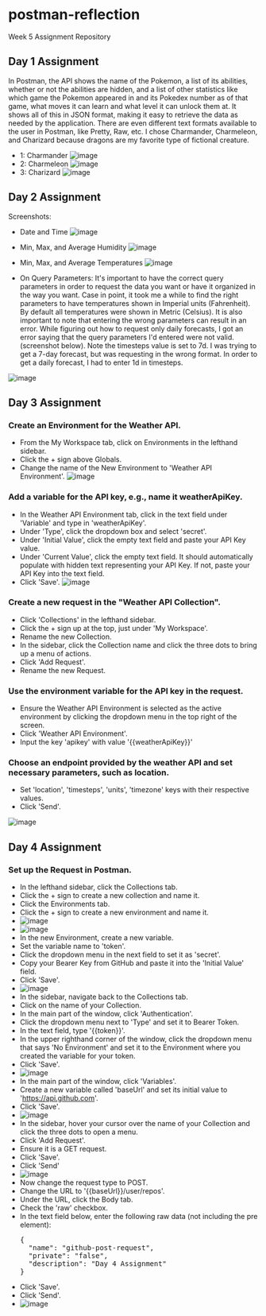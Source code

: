 # postman-reflection
Week 5 Assignment Repository

## Day 1 Assignment
In Postman, the API shows the name of the Pokemon, a list of its abilities, whether or not the abilities are hidden, and a list of other statistics like which game the Pokemon appeared in and its Pokedex number as of that game, what moves it can learn and what level it can unlock them at. It shows all of this in JSON format, making it easy to retrieve the data as needed by the application. There are even different text formats available to the user in Postman, like Pretty, Raw, etc. I chose Charmander, Charmeleon, and Charizard because dragons are my favorite type of fictional creature.
- 1: Charmander ![image](https://github.com/rja87sd/postman-reflection/assets/145504216/b0245f87-83e6-43b4-8bd5-3cd958fe097b)
- 2: Charmeleon ![image](https://github.com/rja87sd/postman-reflection/assets/145504216/b3c23584-d331-4c2d-8c83-3689e26da249)
- 3: Charizard ![image](https://github.com/rja87sd/postman-reflection/assets/145504216/c473d1eb-8614-43e9-b2a1-cf686ce916dd)


## Day 2 Assignment
Screenshots:
- Date and Time
  ![image](https://github.com/rja87sd/postman-reflection/assets/145504216/a9822e53-3fa4-452a-a027-f858e799a877)
- Min, Max, and Average Humidity
  ![image](https://github.com/rja87sd/postman-reflection/assets/145504216/0e3cf60f-1b95-4354-96a8-1ff87c16b71d)
- Min, Max, and Average Temperatures
  ![image](https://github.com/rja87sd/postman-reflection/assets/145504216/666adb70-525b-4710-b7d8-dd8b1bbf6534)

- On Query Parameters:
  It's important to have the correct query parameters in order to request the data you want or have it organized in the way you want. Case in point, it took me a while to find the right parameters to have temperatures shown in Imperial units (Fahrenheit). By default all temperatures were shown in Metric (Celsius). It is also important to note that entering the wrong parameters can result in an error. While figuring out how to request only daily forecasts, I got an error saying that the query parameters I'd entered were not valid. (screenshot below). Note the timesteps value is set to 7d. I was trying to get a 7-day forecast, but was requesting in the wrong format. In order to get a daily forecast, I had to enter 1d in timesteps.

![image](https://github.com/rja87sd/postman-reflection/assets/145504216/6120949a-baf5-4b1d-9897-cb1d70d7a801)


## Day 3 Assignment
### Create an Environment for the Weather API.
- From the My Workspace tab, click on Environments in the lefthand sidebar.
- Click the + sign above Globals.
- Change the name of the New Environment to 'Weather API Environment'.
![image](https://github.com/rja87sd/postman-reflection/assets/145504216/dc644443-a662-4755-a25d-8409d533c01b)

### Add a variable for the API key, e.g., name it weatherApiKey.
- In the Weather API Environment tab, click in the text field under 'Variable' and type in 'weatherApiKey'.
- Under 'Type', click the dropdown box and select 'secret'.
- Under 'Initial Value', click the empty text field and paste your API Key value.
- Under 'Current Value', click the empty text field. It should automatically populate with hidden text representing your API Key. If not, paste your API Key into the text field.
- Click 'Save'.
![image](https://github.com/rja87sd/postman-reflection/assets/145504216/5a5302a2-1fd2-4636-9ab6-0c993adfada7)

### Create a new request in the "Weather API Collection".
- Click 'Collections' in the lefthand sidebar.
- Click the + sign up at the top, just under 'My Workspace'.
- Rename the new Collection.
- In the sidebar, click the Collection name and click the three dots to bring up a menu of actions.
- Click 'Add Request'.
- Rename the new Request.
  
### Use the environment variable for the API key in the request.
- Ensure the Weather API Environment is selected as the active environment by clicking the dropdown menu in the top right of the screen.
- Click 'Weather API Environment'.
- Input the key 'apikey' with value '{{weatherApiKey}}'
  
### Choose an endpoint provided by the weather API and set necessary parameters, such as location.
- Set 'location', 'timesteps', 'units', 'timezone' keys with their respective values.
- Click 'Send'.

![image](https://github.com/rja87sd/postman-reflection/assets/145504216/24102cbc-4cce-4353-a4a8-409a6c73d269)


## Day 4 Assignment
### Set up the Request in Postman.
- In the lefthand sidebar, click the Collections tab.
- Click the + sign to create a new collection and name it.
- Click the Environments tab.
- Click the + sign to create a new environment and name it.
- ![image](https://github.com/rja87sd/postman-reflection/assets/145504216/5e33c0c3-5576-40cd-a53d-d33351e11946)
- ![image](https://github.com/rja87sd/postman-reflection/assets/145504216/818743d8-e80f-4e71-9dd4-bb807b0d495d)
- In the new Environment, create a new variable.
- Set the variable name to 'token'.
- Click the dropdown menu in the next field to set it as 'secret'.
- Copy your Bearer Key from GitHub and paste it into the 'Initial Value' field.
- Click 'Save'.
- ![image](https://github.com/rja87sd/postman-reflection/assets/145504216/77e2b7ae-ef4d-4bdf-8f26-6eb18dac866b)
- In the sidebar, navigate back to the Collections tab.
- Click on the name of your Collection.
- In the main part of the window, click 'Authentication'.
- Click the dropdown menu next to 'Type' and set it to Bearer Token.
- In the text field, type '{{token}}'.
- In the upper righthand corner of the window, click the dropdown menu that says 'No Environment' and set it to the Environment where you created the variable for your token.
- Click 'Save'.
- ![image](https://github.com/rja87sd/postman-reflection/assets/145504216/cc034c51-6901-499a-87a9-4052eb9a013a)
- In the main part of the window, click 'Variables'.
- Create a new variable called 'baseUrl' and set its initial value to 'https://api.github.com'.
- Click 'Save'.
- ![image](https://github.com/rja87sd/postman-reflection/assets/145504216/3283634e-9a73-4b9d-a591-0866b1cae036)
- In the sidebar, hover your cursor over the name of your Collection and click the three dots to open a menu.
- Click 'Add Request'.
- Ensure it is a GET request.
- Click 'Save'.
- Click 'Send'
- ![image](https://github.com/rja87sd/postman-reflection/assets/145504216/d043227f-cdb5-4f50-92ec-cffcbd7ed279)
- Now change the request type to POST.
- Change the URL to '{{baseUrl}}/user/repos'.
- Under the URL, click the Body tab.
- Check the 'raw' checkbox.
- In the text field below, enter the following raw data (not including the pre element):
  <pre>{
    "name": "github-post-request",
    "private": "false",
    "description": "Day 4 Assignment"
  }</pre>
- Click 'Save'.
- Click 'Send'.
- ![image](https://github.com/rja87sd/postman-reflection/assets/145504216/82d687d6-945a-4a66-a956-0bfdef897b95)


  

